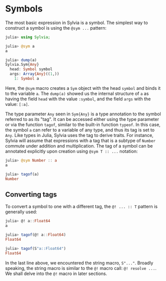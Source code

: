 # Symbols

The most basic expression in Sylvia is a symbol.  The simplest way to
construct a symbol is using the `@sym ...` pattern:

```julia
julia> using Sylvia;

julia> @sym a
a

julia> dump(a)
Sylvia.Sym{Any}
  head: Symbol symbol
  args: Array{Any}((1,))
    1: Symbol a
```

Here, the `@sym` macro creates a `Sym` object with the head `symbol`
and binds it to the variable `a`.  The `dump(a)` showed us the
internal structure of `a` as having the field `head` with the value
`:symbol`, and the field `args` with the value: `[:a]`.

The type parameter `Any` seen in `Sym{Any}` is a type annotation to
the symbol referred to as its "tag".  It can be accessed either using
the type parameter or via the function `tagof`, similar to the
built-in function `typeof`.  In this case, the symbol `a` can refer to
a variable of any type, and thus its tag is set to `Any`.  Like types
in Julia, Sylvia uses the tag to derive traits.  For instance, Sylvia
will assume that expressions with a tag that is a subtype of `Number`
commute under addition and multiplication.  The tag of a symbol can be
annotated explicitly upon creation using `@sym T :: ...` notation:

```julia
julia> @sym Number :: a
a

julia> tagof(a)
Number
```

## Converting tags

To convert a symbol to one with a different tag, the `@! ... :: T`
pattern is generally used:

```julia
julia> @! a::Float64
a

julia> tagof(@! a::Float64)
Float64

julia> tagof(S"a::Float64")
Float64
```

In the last line above, we encountered the string macro, `S"..."`.
Broadly speaking, the string macro is similar to the `@!` macro call:
`@! resolve ...`.  We shall delve into the `@!` macro in later
sections.
